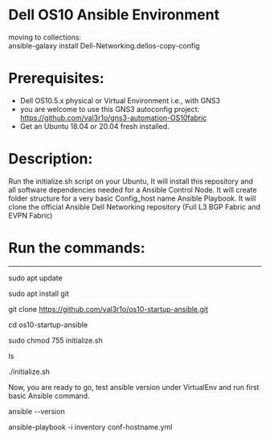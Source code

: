 # Dell OS10 Ansible Environment

moving to collections: </br>
ansible-galaxy install Dell-Networking.dellos-copy-config

# Prerequisites: 
- Dell OS10.5.x physical or Virtual Environment i.e., with GNS3
- you are welcome to use this GNS3 autoconfig project: https://github.com/val3r1o/gns3-automation-OS10fabric 
- Get an Ubuntu 18.04 or 20.04 fresh installed.

# Description: 
Run the initialize.sh script on your Ubuntu, It will install this repository and all software dependencies needed for a Ansible Control Node.
It will create folder structure for a very basic Config_host name Ansible Playbook. 
It will clone the official Ansible Dell Networking repository (Full L3 BGP Fabric and EVPN Fabric)

# Run the commands:
--------------------------------------------------------------------------------------------
sudo apt update

sudo apt install git

git clone https://github.com/val3r1o/os10-startup-ansible.git

cd os10-startup-ansible

sudo chmod 755 initialize.sh

ls

./initialize.sh

Now, you are ready to go, test ansible version under VirtualEnv and run first basic Ansible command.

ansible --version

ansible-playbook -i inventory conf-hostname.yml
